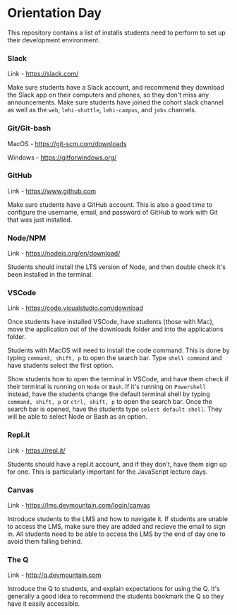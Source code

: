 # Orientation Day
This repository contains a list of installs students need to perform to set up their development environment.

### Slack
Link - https://slack.com/

Make sure students have a Slack account, and recommend they download the Slack app on their computers and phones, so they don't miss any announcements. Make sure students have joined the cohort slack channel as well as the `web`, `lehi-shuttle`, `lehi-campus`, and `jobs` channels.

### Git/Git-bash
MacOS - https://git-scm.com/downloads

Windows - https://gitforwindows.org/

### GitHub
Link - https://www.github.com

Make sure students have a GitHub account. This is also a good time to configure the username, email, and password of GitHub to work with Git that was just installed.

### Node/NPM
Link - https://nodejs.org/en/download/

Students should install the LTS version of Node, and then double check it's been installed in the terminal.

### VSCode
Link - https://code.visualstudio.com/download

Once students have installed VSCode, have students (those with Mac), move the application out of the downloads folder and into the applications folder. 

Students with MacOS will need to install the code command. This is done by typing `command, shift, p` to open the search bar. Type `shell command` and have students select the first option.

Show students how to open the terminal in VSCode, and have them check if their terminal is running on `Node` or `Bash`. If it's running on `Powershell` instead, have the students change the default terminal shell by typing `command, shift, p` or `ctrl, shift, p` to open the search bar. Once the search bar is opened, have the students type `select default shell`. They will be able to select Node or Bash as an option.

### Repl.it
Link - https://repl.it/

Students should have a repl.it account, and if they don't, have them sign up for one. This is particularly important for the JavaScript lecture days.

### Canvas
Link - https://lms.devmountain.com/login/canvas

Introduce students to the LMS and how to navigate it. If students are unable to access the LMS, make sure they are added and recieve the email to sign in. All students need to be able to access the LMS by the end of day one to avoid them falling behind.

### The Q
Link - http://q.devmountain.com

Introduce the Q to students, and explain expectations for using the Q. It's generally a good idea to recommend the students bookmark the Q so they have it easily accessible.
